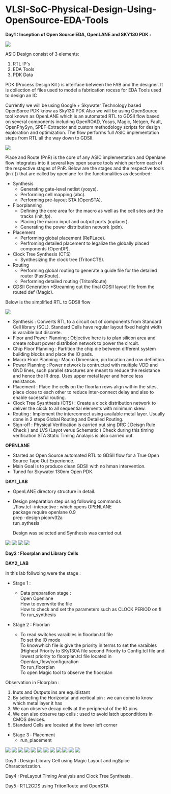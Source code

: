 # VLSI-SoC-Physical-Design-Using-OpenSource-EDA-Tools

**Day1 : Inception of Open Source EDA, OpenLANE and SKY130 PDK :**

![](Blogs4p-Rep/Soc.jpg)

ASIC Design consist of 3 elements:
1. RTL IP's
2. EDA Tools
3. PDK Data 

PDK (Process Design Kit ) is interface between the FAB and the designer.
It is collection of files used to model a fabrication rocess for EDA Tools used to design an IC

Currently we will be using Google + Skywater Technology based OpenSorce PDK know as Sky130 PDK
Also we will be using OpenSource tool known as OpenLANE which is an automated RTL to GDSII flow based on several components including OpenROAD, Yosys, Magic, Netgen, Fault, OpenPhySyn, SPEF-Extractor and custom methodology scripts for design exploration and optimization. The flow performs full ASIC implementation steps from RTL all the way down to GDSII.

![](Blogs4p-Rep/OpenLane%20flow.jpg)

Place and Route (PnR) is the core of any ASIC implementation and Openlane flow integrates into it several key open source tools which perform each of the respective stages of PnR. Below are the stages and the respective tools (in ( )) that are called by openlane for the functionalities as described:

* Synthesis
   * Generating gate-level netlist (yosys).
   * Performing cell mapping (abc).
   * Performing pre-layout STA (OpenSTA).
* Floorplanning
   * Defining the core area for the macro as well as the cell sites and the tracks (init_fp).
   * Placing the macro input and output ports (ioplacer).
   * Generating the power distribution network (pdn).
* Placement
   * Performing global placement (RePLace).
   * Perfroming detailed placement to legalize the globally placed components (OpenDP).
* Clock Tree Synthesis (CTS)
   * Synthesizing the clock tree (TritonCTS).
* Routing
   * Performing global routing to generate a guide file for the detailed router (FastRoute).
   * Performing detailed routing (TritonRoute)
* GDSII Generation
   *Streaming out the final GDSII layout file from the routed def (Magic).

Below is the simplified RTL to GDSII flow 

![](Blogs4p-Rep/RTL2GDS.jpg)

* Synthesis : Converts RTL to a circuit out of components from Standard Cell library (SCL). Standard Cells have regular layout fixed height width is varaible but discrete.
* Floor and Power Planning : Objective here is to plan silicon area and create robust power distribtion network to power the circuit.
* Chip Floor Planning : Partition the chip die between different system building blocks and place the IO pads.
* Macro Floor Planning : Macro Dimension, pin location and row definition.
* Power Planning : Power network is contructed with multiple VDD and GND lines, such parallel structures are meant to reduce the resistance and hence the IR drop. Uses upper metal layer and hence less resistance.
* Placement : Place the cells on the floorlan rows align within the sites, place close to each other to reduce inter-connect delay and also to enable sucessful routing.
* Clock Tree Sysnthesis (CTS) : Create a clock distribution network to deliver the clock to all sequential elements with minimum skew.
* Routing : Implement the interconnect using available metal layer. Usually done in 2 steps Global Routing and Detailed Routing.
* Sign-off : Physical Verification is carried out sing DRC ( Deisgn Rule Check ) and LVS (Layot verus Schematic ) Check  during this timing verification STA Static Timing Analayis is also carried out.

**OPENLANE**
  * Started as Open Source automated RTL to GDSII flow for a True Open Source Tape Out Experience.
  * Main Goal is to produce clean GDSII with no hman intervention.
  * Tuned for Skywater 130nm Open PDK.
  
  **DAY1_LAB** 
  * OpenLANE directory structure in detail.
  * Design preparation step using following commands</br>
    ./flow.tcl -interactive : which opens OPENLANE</br>
    package require openlane 0.9</br>
    prep -design picorv32a</br>
    run_sythesis
    
    Design was selected and Synthesis was carried out.
  
  ![](Blogs4p-Rep/D11.jpg)
  ![](Blogs4p-Rep/D12.jpg)
  ![](Blogs4p-Rep/D13.jpg)
  ![](Blogs4p-Rep/D14.jpg)

**Day2 : Floorplan and Library Cells**

**DAY2_LAB**

In this lab follwoing were the stage :
* Stage 1 : 
    * Data preparation stage :</br>
       Open Openlane </br>
       How to overwrite the file </br>
       How to check and set the parameters such as CLOCK PERIOD on fl</br>
       To run_synthesis</br>
       
* Stage 2 : Floorlan </br>
     * To read switches varaibles in floorlan.tcl file </br>
       To  set the IO mode </br>
       To knowwhich file is give the priority in terms to set the varaibles (Highest Priority to SKy130A file second Priority to Config.tcl file and lowest priority to floorplan.tcl file located in Openlan_flow/configuration </br>
       To run_floorplan </br>
       To open Magic tool to observe the floorplan </br>
       
Observation in Floorplan : </br>
1. Inuts and Outputs ins are equidistant </br>
2. By selecting the Horizontal and vertical pin : we can come to know which metal layer it has</br>
3. We can observe decap cells at the peripheral of the IO pins
4. We can also observe tap cells : used to avoid latch upconditions in CMOS devices.
5. Standard Cells are located at the lower left corner

* Stage 3 : Placement </br>
    * run_placement

![](Blogs4p-Rep/D21.jpg)
![](Blogs4p-Rep/D22.jpg)
![](Blogs4p-Rep/D23.jpg)
![](Blogs4p-Rep/D24.jpg)
![](Blogs4p-Rep/D25.jpg)
![](Blogs4p-Rep/D26.jpg)
![](Blogs4p-Rep/D27.jpg)
![](Blogs4p-Rep/D28.jpg)
![](Blogs4p-Rep/D29.jpg)
![](Blogs4p-Rep/D211.jpg)
![](Blogs4p-Rep/D212.jpg)
![](Blogs4p-Rep/D213.jpg)
       

Day3 : Design Library Cell using Magic Layout and ngSpice Characterization.

Day4 : PreLayout Timing Analysis and Clock Tree Synthesis.

Day5 : RTL2GDS using TritonRoute and OpenSTA




